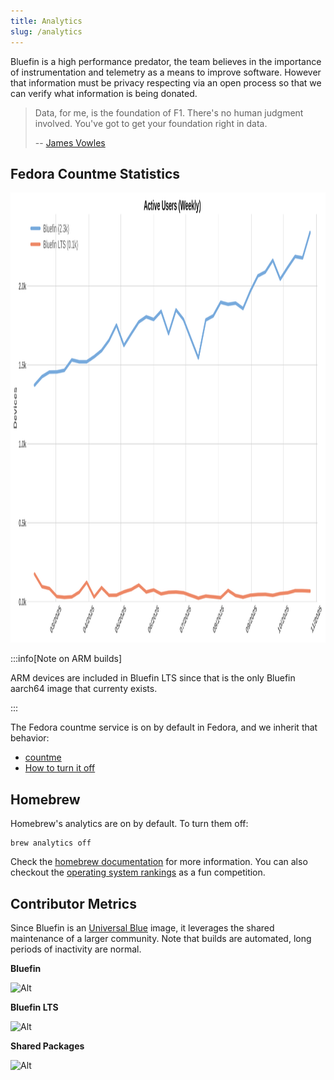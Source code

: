 ```yaml
---
title: Analytics
slug: /analytics
---
```


Bluefin is a high performance predator, the team believes in the importance of instrumentation and telemetry as a means to improve software. However that information must be privacy respecting via an open process so that we can verify what information is being donated. 

> Data, for me, is the foundation of F1. There's no human judgment involved. You've got to get your foundation right in data.
>
> -- [James Vowles](https://www.youtube.com/watch?v=nYzwvTSffiY&t=1025s)

## Fedora Countme Statistics

<img src="https://raw.githubusercontent.com/ublue-os/countme/refs/heads/main/growth_bluefins.svg" alt="Bluefin's CountMe Stats" decoding="async" loading="lazy" width="1280" height="720" />

:::info[Note on ARM builds]

ARM devices are included in Bluefin LTS since that is the only Bluefin aarch64 image that currenty exists.

:::

The Fedora countme service is on by default in Fedora, and we inherit that behavior:

- [countme](https://github.com/wgwoods/fedora-countme-data)
- [How to turn it off](https://coreos.github.io/rpm-ostree/countme/)

## Homebrew

Homebrew's analytics are on by default. To turn them off:

```
brew analytics off
```

Check the [homebrew documentation](https://docs.brew.sh/Analytics) for more information. You can also checkout the [operating system rankings](https://formulae.brew.sh/analytics/os-version/30d/) as a fun competition.

## Contributor Metrics

Since Bluefin is an [Universal Blue](https://universal-blue.org) image, it leverages the shared maintenance of a larger community. Note that builds are automated, long periods of inactivity are normal. 

**Bluefin**

![Alt](https://repobeats.axiom.co/api/embed/40b85b252bf6ea25eb90539d1adcea013ccae69a.svg "Repobeats analytics image")

**Bluefin LTS**

![Alt](https://repobeats.axiom.co/api/embed/3e29c59ccd003fe1939ce0bdfccdee2b14203541.svg "Repobeats analytics image")

**Shared Packages**

![Alt](https://repobeats.axiom.co/api/embed/8bde34be4a2fcd7f506672742563f330d0b6b240.svg "Repobeats analytics image")

